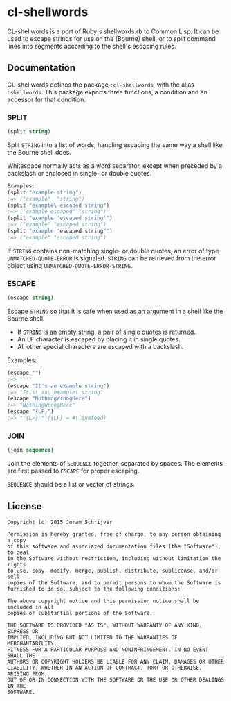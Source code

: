# cl-shellwords

CL-shellwords is a port of Ruby's shellwords.rb to Common Lisp. It can be used to escape strings for use on the (Bourne) shell, or to split command lines into segments according to the shell's escaping rules.

## Documentation

CL-shellwords defines the package `:cl-shellwords`, with the alias `:shellwords`. This package exports three functions, a condition and an accessor for that condition.

### SPLIT

```lisp
(split string)
```

Split `STRING` into a list of words, handling escaping the same way a shell like the Bourne shell does.

Whitespace normally acts as a word separator, except when preceded by a backslash or enclosed in single- or double quotes.

```lisp
Examples:
(split "example string")
;=> ("example"  "string")
(split "example\ escaped string")
;=> ("example escaped" "string")
(split "example 'escaped string'")
;=> ("example" "escaped string")
(split "example "escaped string"")
;=> ("example" "escaped string")
```

If `STRING` contains non-matching single- or double quotes, an error of type `UNMATCHED-QUOTE-ERROR` is signaled. `STRING` can be retrieved from the error object using `UNMATCHED-QUOTE-ERROR-STRING`.

### ESCAPE

```lisp
(escape string)
```

 Escape `STRING` so that it is safe when used as an argument in a shell like
the Bourne shell.

- If `STRING` is an empty string, a pair of single quotes is returned.
- An LF character is escaped by placing it in single quotes.
- All other special characters are escaped with a backslash.

Examples:
```lisp
(escape "")
;=> "''"
(escape "It's an example string")
;=> "It\s\ an\ example\ string"
(escape "NothingWrongHere")
;=> "NothingWrongHere"
(escape "{LF}")
;=> "'{LF}'" ({LF} = #\linefeed)
```

### JOIN

```lisp
(join sequence)
```
Join the elements of `SEQUENCE` together, separated by spaces. The elements are first passed to `ESCAPE` for proper escaping.

`SEQUENCE` should be a list or vector of strings.

## License

    Copyright (c) 2015 Joram Schrijver

    Permission is hereby granted, free of charge, to any person obtaining a copy
    of this software and associated documentation files (the "Software"), to deal
    in the Software without restriction, including without limitation the rights
    to use, copy, modify, merge, publish, distribute, sublicense, and/or sell
    copies of the Software, and to permit persons to whom the Software is
    furnished to do so, subject to the following conditions:

    The above copyright notice and this permission notice shall be included in all
    copies or substantial portions of the Software.

    THE SOFTWARE IS PROVIDED "AS IS", WITHOUT WARRANTY OF ANY KIND, EXPRESS OR
    IMPLIED, INCLUDING BUT NOT LIMITED TO THE WARRANTIES OF MERCHANTABILITY,
    FITNESS FOR A PARTICULAR PURPOSE AND NONINFRINGEMENT. IN NO EVENT SHALL THE
    AUTHORS OR COPYRIGHT HOLDERS BE LIABLE FOR ANY CLAIM, DAMAGES OR OTHER
    LIABILITY, WHETHER IN AN ACTION OF CONTRACT, TORT OR OTHERWISE, ARISING FROM,
    OUT OF OR IN CONNECTION WITH THE SOFTWARE OR THE USE OR OTHER DEALINGS IN THE
    SOFTWARE.
